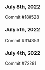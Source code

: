 ### July 8th, 2022

Commit #188528

### July 5th, 2022

Commit #314353


### July 4th, 2022

Commit #72281
